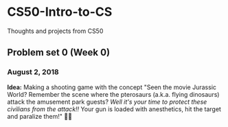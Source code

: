 # CS50-Intro-to-CS
Thoughts and projects from CS50

## Problem set 0 (Week 0)

### August 2, 2018
**Idea:** Making a shooting game with the concept "Seen the movie Jurassic World? Remember the scene where the pterosaurs (a.k.a. flying dinosaurs) attack the amusement park guests?  *Well it's your time to protect these civilians from the attack!!*  Your gun is loaded with anesthetics, hit the target and paralize them!" :muscle::eyes:
